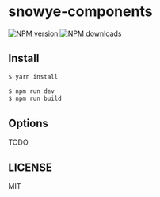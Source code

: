 # snowye-components

[![NPM version](https://img.shields.io/npm/v/snowye-components.svg?style=flat)](https://npmjs.org/package/snowye-components)
[![NPM downloads](http://img.shields.io/npm/dm/snowye-components.svg?style=flat)](https://npmjs.org/package/snowye-components)

## Install

```bash
$ yarn install
```

```bash
$ npm run dev
$ npm run build
```

## Options

TODO

## LICENSE

MIT
